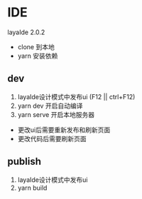 # IDE
layaIde 2.0.2 

* clone 到本地
* yarn 安装依赖

## dev
1. layaIde设计模式中发布ui (F12 || ctrl+F12)
2. yarn dev 开启自动编译
3. yarn serve 开启本地服务器

* 更改ui后需要重新发布和刷新页面
* 更改代码后需要刷新页面

## publish
1. layaIde设计模式中发布ui
2. yarn build
